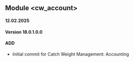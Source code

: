 ## Module <cw_account>

#### 12.02.2025
#### Version 18.0.1.0.0
#### ADD
- Initial commit for Catch Weight Management: Accounting
